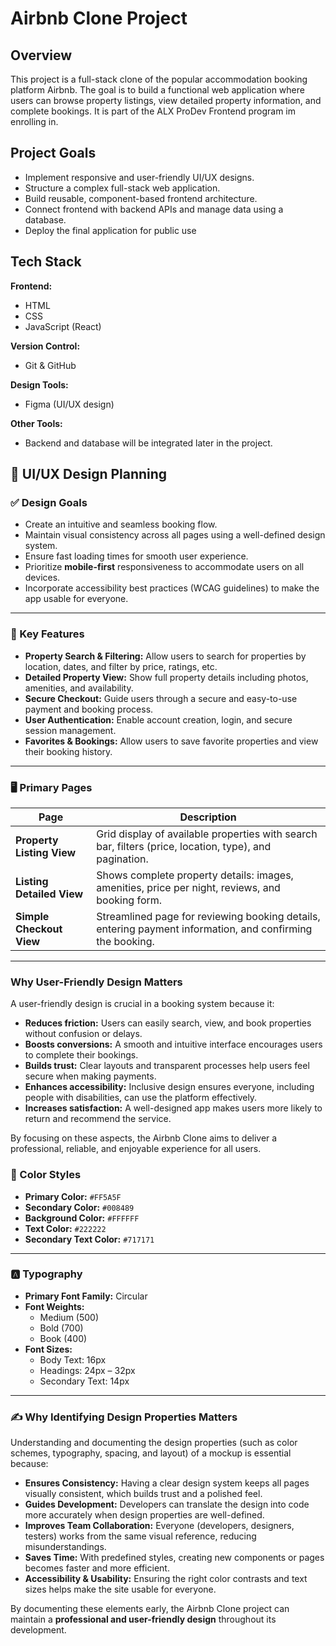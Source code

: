 # Airbnb Clone Project

## Overview

This project is a full-stack clone of the popular accommodation booking platform Airbnb. The goal is to build a functional web application where users can browse property listings, view detailed property information, and complete bookings. It is part of the ALX ProDev Frontend program im enrolling in.

## Project Goals

- Implement responsive and user-friendly UI/UX designs.
- Structure a complex full-stack web application.
- Build reusable, component-based frontend architecture.
- Connect frontend with backend APIs and manage data using a database.
- Deploy the final application for public use

## Tech Stack

**Frontend:**
- HTML
- CSS
- JavaScript (React)

**Version Control:**
- Git & GitHub

**Design Tools:**
- Figma (UI/UX design)

**Other Tools:**
- Backend and database will be integrated later in the project.

## 🎨 UI/UX Design Planning

### ✅ Design Goals

- Create an intuitive and seamless booking flow.
- Maintain visual consistency across all pages using a well-defined design system.
- Ensure fast loading times for smooth user experience.
- Prioritize **mobile-first** responsiveness to accommodate users on all devices.
- Incorporate accessibility best practices (WCAG guidelines) to make the app usable for everyone.

---

### 🔑 Key Features

- **Property Search & Filtering:** Allow users to search for properties by location, dates, and filter by price, ratings, etc.
- **Detailed Property View:** Show full property details including photos, amenities, and availability.
- **Secure Checkout:** Guide users through a secure and easy-to-use payment and booking process.
- **User Authentication:** Enable account creation, login, and secure session management.
- **Favorites & Bookings:** Allow users to save favorite properties and view their booking history.

---

### 🖥️ Primary Pages

| Page                      | Description                                                                                               |
|---------------------------|-----------------------------------------------------------------------------------------------------------|
| **Property Listing View** | Grid display of available properties with search bar, filters (price, location, type), and pagination.    |
| **Listing Detailed View** | Shows complete property details: images, amenities, price per night, reviews, and booking form.           |
| **Simple Checkout View**  | Streamlined page for reviewing booking details, entering payment information, and confirming the booking. |

---

### Why User-Friendly Design Matters

A user-friendly design is crucial in a booking system because it:

- **Reduces friction:** Users can easily search, view, and book properties without confusion or delays.
- **Boosts conversions:** A smooth and intuitive interface encourages users to complete their bookings.
- **Builds trust:** Clear layouts and transparent processes help users feel secure when making payments.
- **Enhances accessibility:** Inclusive design ensures everyone, including people with disabilities, can use the platform effectively.
- **Increases satisfaction:** A well-designed app makes users more likely to return and recommend the service.

By focusing on these aspects, the Airbnb Clone aims to deliver a professional, reliable, and enjoyable experience for all users.

### 🎨 Color Styles

- **Primary Color:** `#FF5A5F`
- **Secondary Color:** `#008489`
- **Background Color:** `#FFFFFF`
- **Text Color:** `#222222`
- **Secondary Text Color:** `#717171`

---

### 🅰️ Typography

- **Primary Font Family:** Circular
- **Font Weights:**
  - Medium (500)
  - Bold (700)
  - Book (400)
- **Font Sizes:**
  - Body Text: 16px
  - Headings: 24px – 32px
  - Secondary Text: 14px

---

### ✍️ Why Identifying Design Properties Matters

Understanding and documenting the design properties (such as color schemes, typography, spacing, and layout) of a mockup is essential because:

- **Ensures Consistency:** Having a clear design system keeps all pages visually consistent, which builds trust and a polished feel.
- **Guides Development:** Developers can translate the design into code more accurately when design properties are well-defined.
- **Improves Team Collaboration:** Everyone (developers, designers, testers) works from the same visual reference, reducing misunderstandings.
- **Saves Time:** With predefined styles, creating new components or pages becomes faster and more efficient.
- **Accessibility & Usability:** Ensuring the right color contrasts and text sizes helps make the site usable for everyone.

By documenting these elements early, the Airbnb Clone project can maintain a **professional and user-friendly design** throughout its development.
